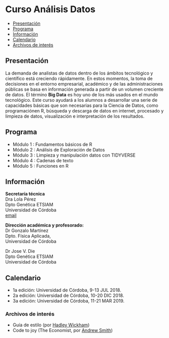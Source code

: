 # Curso Análisis Datos
 * [Presentación](#presentación)     
 * [Programa](#programa)
 * [Información](#información) 
 * [Calendario](#calendario)
 * [Archivos de interés](#archivos-de-interés) 

## Presentación
La demanda de analistas de datos dentro de los ámbitos tecnológico y científico está creciendo rápidamente.  En estos momentos, la toma de decisiones en el entorno empresarial, académico y de las administraciones públicas se basa en información generada a partir de un volumen creciente de datos.  El término **Big Data** es hoy uno de los más usados en el mundo tecnológico. Este curso ayudará a los alumnos a desarrollar una serie de capacidades básicas que son necesarias para la Ciencia de Datos, como programaciónen R, búsqueda y descarga de datos en internet, procesado y limpieza de datos, visualización e interpretación de los resultados.   

## Programa  
* Módulo 1 :  Fundamentos básicos de R  
* Módulo 2 :  Análisis de Exploración de Datos   
* Módulo 3 :  Limpieza y manipulación datos con TIDYVERSE
* Módulo 4 :  Cadenas de texto  
* Módulo 5 :  Funciones en R

## Información
__Secretaría técnica__  
Dra Lola Pérez  
Dpto Genética ETSIAM  
Universidad de Córdoba  
[email](mailto:dpcalle@uco.es)  



__Dirección académica y profesorado:__   
Dr Gonzalo Martínez  
Dpto. Física Aplicada,  
Universidad de Córdoba
  
Dr Jose V. Die  
Dpto Genética ETSIAM  
Universidad de Córdoba  



## Calendario
* 1a edición: Universidad de Córdoba, 9-13  JUL 2018.   
* 2a edición: Universidad de Córdoba, 10-20 DIC 2018. 
* 3a edición: Universidad de Córdoba, 11-21 MAR 2019.   



### Archivos de interés
* Guía de estilo (por [Hadley Wickham](http://adv-r.had.co.nz/Style.html))  
* Code to joy (The Economist, por [Andrew Smith](https://www.1843magazine.com/features/code-to-joy))  
